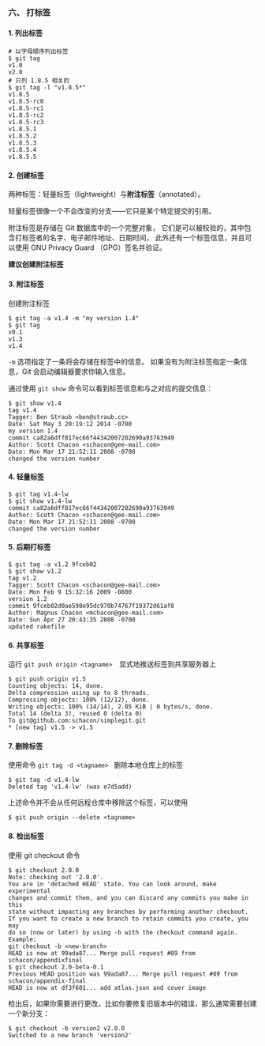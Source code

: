 
### 六、 打标签


#### 1. 列出标签

```shell
# 以字母顺序列出标签
$ git tag
v1.0
v2.0
# 只列 1.8.5 相关的
$ git tag -l "v1.8.5*"
v1.8.5
v1.8.5-rc0
v1.8.5-rc1
v1.8.5-rc2
v1.8.5-rc3
v1.8.5.1
v1.8.5.2
v1.8.5.3
v1.8.5.4
v1.8.5.5
```



#### 2. 创建标签

两种标签：轻量标签（lightweight）与**附注标签**（annotated）。  

轻量标签很像一个不会改变的分支——它只是某个特定提交的引用。  

附注标签是存储在 Git 数据库中的一个完整对象， 它们是可以被校验的，其中包含打标签者的名字、电子邮件地址、日期时间， 此外还有一个标签信息，并且可以使用 GNU Privacy Guard （GPG）签名并验证。   

**建议创建附注标签**  



#### 3. 附注标签  

创建附注标签  

```shell
$ git tag -a v1.4 -m "my version 1.4"
$ git tag
v0.1
v1.3
v1.4
```

`-m` 选项指定了一条将会存储在标签中的信息。 如果没有为附注标签指定一条信息，Git 会启动编辑器要求你输入信息。

通过使用 `git show` 命令可以看到标签信息和与之对应的提交信息：  

```shell
$ git show v1.4
tag v1.4
Tagger: Ben Straub <ben@straub.cc>
Date: Sat May 3 20:19:12 2014 -0700
my version 1.4
commit ca82a6dff817ec66f44342007202690a93763949
Author: Scott Chacon <schacon@gee-mail.com>
Date: Mon Mar 17 21:52:11 2008 -0700
changed the version number
```



#### 4. 轻量标签  

```shell
$ git tag v1.4-lw
$ git show v1.4-lw
commit ca82a6dff817ec66f44342007202690a93763949
Author: Scott Chacon <schacon@gee-mail.com>
Date: Mon Mar 17 21:52:11 2008 -0700
changed the version number
```



#### 5. 后期打标签  

```shell
$ git tag -a v1.2 9fceb02
$ git show v1.2
tag v1.2
Tagger: Scott Chacon <schacon@gee-mail.com>
Date: Mon Feb 9 15:32:16 2009 -0800
version 1.2
commit 9fceb02d0ae598e95dc970b74767f19372d61af8
Author: Magnus Chacon <mchacon@gee-mail.com>
Date: Sun Apr 27 20:43:35 2008 -0700
updated rakefile
```



#### 6. 共享标签  

运行 `git push origin <tagname>  `显式地推送标签到共享服务器上  

```shell
$ git push origin v1.5
Counting objects: 14, done.
Delta compression using up to 8 threads.
Compressing objects: 100% (12/12), done.
Writing objects: 100% (14/14), 2.05 KiB | 0 bytes/s, done.
Total 14 (delta 3), reused 0 (delta 0)
To git@github.com:schacon/simplegit.git
* [new tag] v1.5 -> v1.5
```



#### 7. 删除标签

使用命令 `git tag -d <tagname> ` 删除本地仓库上的标签  

```shell
$ git tag -d v1.4-lw
Deleted tag 'v1.4-lw' (was e7d5add)
```



上述命令并不会从任何远程仓库中移除这个标签，可以使用

```shell
$ git push origin --delete <tagname>
```



#### 8. 检出标签  

使用 git checkout 命令  

```shell
$ git checkout 2.0.0
Note: checking out '2.0.0'.
You are in 'detached HEAD' state. You can look around, make experimental
changes and commit them, and you can discard any commits you make in this
state without impacting any branches by performing another checkout.
If you want to create a new branch to retain commits you create, you may
do so (now or later) by using -b with the checkout command again. Example:
git checkout -b <new-branch>
HEAD is now at 99ada87... Merge pull request #89 from schacon/appendixfinal
$ git checkout 2.0-beta-0.1
Previous HEAD position was 99ada87... Merge pull request #89 from
schacon/appendix-final
HEAD is now at df3f601... add atlas.json and cover image
```



检出后，如果你需要进行更改，比如你要修复旧版本中的错误，那么通常需要创建一个新分支：  

```shell
$ git checkout -b version2 v2.0.0
Switched to a new branch 'version2'
```
